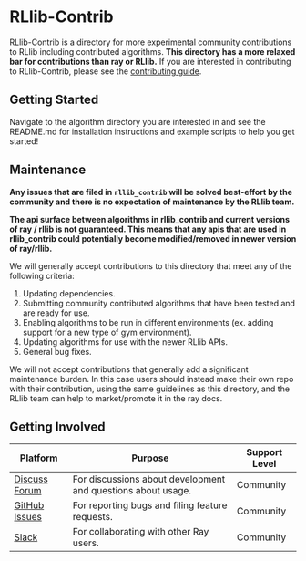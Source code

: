 # RLlib-Contrib

RLlib-Contrib is a directory for more experimental community contributions to RLlib including contributed algorithms. **This directory has a more relaxed bar for contributions than ray or RLlib.** If you are interested in contributing to RLlib-Contrib, please see the [contributing guide](CONTRIBUTING.md).

## Getting Started
Navigate to the algorithm directory you are interested in and see the README.md for installation instructions and example scripts to help you get started!

## Maintenance

**Any issues that are filed in `rllib_contrib` will be solved best-effort by the community and there is no expectation of maintenance by the RLlib team.**

**The api surface between algorithms in rllib_contrib and current versions of ray / rllib is not guaranteed. This means that any apis that are used in rllib_contrib could potentially become modified/removed in newer version of ray/rllib.**

We will generally accept contributions to this directory that meet any of the following criteria:

1. Updating dependencies.
2. Submitting community contributed algorithms that have been tested and are ready for use.
3. Enabling algorithms to be run in different environments (ex. adding support for a new type of gym environment).
4. Updating algorithms for use with the newer RLlib APIs.
5. General bug fixes.

We will not accept contributions that generally add a significant maintenance burden. In this case users should instead make their own repo with their contribution, using the same guidelines as this directory, and the RLlib team can help to market/promote it in the ray docs.

## Getting Involved

| Platform | Purpose | Support Level |
| --- | --- | --- |
| [Discuss Forum](https://discuss.ray.io) | For discussions about development and questions about usage. | Community |
| [GitHub Issues](https://github.com/ray-project/rllib-contrib-maml/issues) | For reporting bugs and filing feature requests. | Community |
| [Slack](https://forms.gle/9TSdDYUgxYs8SA9e8) | For collaborating with other Ray users. | Community |
